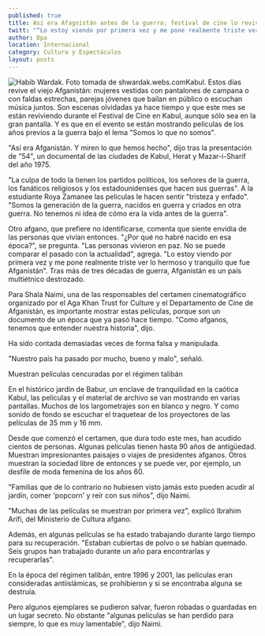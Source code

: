 ```yaml
---
published: true
title: Así era Afagnistán antes de la guerra; festival de cine lo revive en la gran pantalla
twitt: "“Lo estoy viendo por primera vez y me pone realmente triste ver lo hermoso y tranquilo que fue”, relata un joven afgano luego de ver una de las cintas del certamen."
author: Dpa
location: Internacional
category: Cultura y Espectáculos
layout: posts
---
```


![Habib Wardak. Foto tomada de shwardak.webs.com](http://i.imgur.com/rL2h5kbm.jpg)Kabul. Estos días revive el viejo Afganistán: mujeres vestidas con pantalones de campana o con faldas estrechas, parejas jóvenes que bailan en público o escuchan música juntos. Son escenas olvidadas ya hace tiempo y que este mes se están reviviendo durante el Festival de Cine en Kabul, aunque sólo sea en la gran pantalla. Y es que en el evento se están mostrando películas de los años previos a la guerra bajo el lema "Somos lo que no somos".

"Así era Afganistán. Y miren lo que hemos hecho", dijo tras la presentación de "54", un documental de las ciudades de Kabul, Herat y Mazar-i-Sharif del año 1975.

"La culpa de todo la tienen los partidos políticos, los señores de la guerra, los fanáticos religiosos y los estadounidenses que hacen sus guerras". A la estudiante Roya Zamanee las películas le hacen sentir "tristeza y enfado". "Somos la generación de la guerra, nacidos en guerra y criados en otra guerra. No tenemos ni idea de cómo era la vida antes de la guerra".

Otro afgano, que prefiere no identificarse, comenta que siente envidia de las personas que vivían entonces. "¿Por qué no habré nacido en esa época?", se pregunta. "Las personas vivieron en paz. No se puede comparar el pasado con la actualidad", agrega. "Lo estoy viendo por primera vez y me pone realmente triste ver lo hermoso y tranquilo que fue Afganistán". Tras más de tres décadas de guerra, Afganistán es un país multiétnico destrozado.

Para Shala Naimi, una de las responsables del certamen cinematográfico organizado por el Aga Khan Trust for Culture y el Departamento de Cine de Afganistán, es importante mostrar estas películas, porque son un documento de un época que ya pasó hace tiempo. "Como afganos, tenemos que entender nuestra historia", dijo.

Ha sido contada demasiadas veces de forma falsa y manipulada.

"Nuestro país ha pasado por mucho, bueno y malo", señaló.

Muestran películas cencuradas por el régimen talibán

En el histórico jardín de Babur, un enclave de tranquilidad en la caótica Kabul, las películas y el material de archivo se van mostrando en varias pantallas. Muchos de los largometrajes son en blanco y negro. Y como sonido de fondo se escuchar el traquetear de los proyectores de las películas de 35 mm y 16 mm.

Desde que comenzó el certamen, que dura todo este mes, han acudido cientos de personas. Algunas películas tienen hasta 90 años de antigüedad. Muestran impresionantes paisajes o viajes de presidentes afganos. Otros muestran la sociedad libre de entonces y se puede ver, por ejemplo, un desfile de moda femenina de los años 60.

"Familias que de lo contrario no hubiesen visto jamás esto pueden acudir al jardín, comer 'popcorn' y reír con sus niños", dijo Naimi.

"Muchas de las películas se muestran por primera vez", explicó Ibrahim Arifi, del Ministerio de Cultura afgano.

Además, en algunas películas se ha estado trabajando durante largo tiempo para su recuperación. "Estaban cubiertas de polvo o se habían quemado. Seis grupos han trabajado durante un año para encontrarlas y recuperarlas".

En la época del régimen talibán, entre 1996 y 2001, las películas eran consideradas antiislámicas, se prohibieron y si se encontraba alguna se destruía.

Pero algunos ejemplares se pudieron salvar, fueron robadas o guardadas en un lugar secreto. No obstante "algunas películas se han perdido para siempre, lo que es muy lamentable", dijo Naimi.

